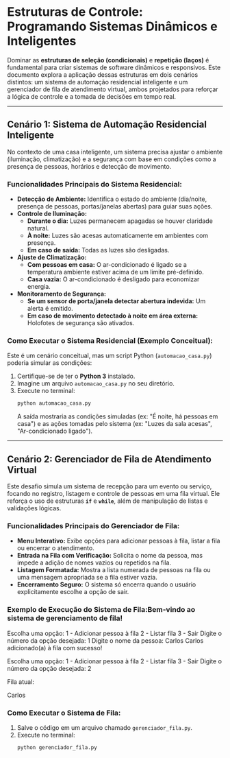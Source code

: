 # Estruturas de Controle: Programando Sistemas Dinâmicos e Inteligentes

Dominar as **estruturas de seleção (condicionais)** e **repetição (laços)** é fundamental para criar sistemas de software dinâmicos e responsivos. Este documento explora a aplicação dessas estruturas em dois cenários distintos: um sistema de automação residencial inteligente e um gerenciador de fila de atendimento virtual, ambos projetados para reforçar a lógica de controle e a tomada de decisões em tempo real.

---

## Cenário 1: Sistema de Automação Residencial Inteligente

No contexto de uma casa inteligente, um sistema precisa ajustar o ambiente (iluminação, climatização) e a segurança com base em condições como a presença de pessoas, horários e detecção de movimento.

### Funcionalidades Principais do Sistema Residencial:

* **Detecção de Ambiente:** Identifica o estado do ambiente (dia/noite, presença de pessoas, portas/janelas abertas) para guiar suas ações.
* **Controle de Iluminação:**
    * **Durante o dia:** Luzes permanecem apagadas se houver claridade natural.
    * **À noite:** Luzes são acesas automaticamente em ambientes com presença.
    * **Em caso de saída:** Todas as luzes são desligadas.
* **Ajuste de Climatização:**
    * **Com pessoas em casa:** O ar-condicionado é ligado se a temperatura ambiente estiver acima de um limite pré-definido.
    * **Casa vazia:** O ar-condicionado é desligado para economizar energia.
* **Monitoramento de Segurança:**
    * **Se um sensor de porta/janela detectar abertura indevida:** Um alerta é emitido.
    * **Em caso de movimento detectado à noite em área externa:** Holofotes de segurança são ativados.

### Como Executar o Sistema Residencial (Exemplo Conceitual):

Este é um cenário conceitual, mas um script Python (`automacao_casa.py`) poderia simular as condições:

1.  Certifique-se de ter o **Python 3** instalado.
2.  Imagine um arquivo `automacao_casa.py` no seu diretório.
3.  Execute no terminal:
    ```bash
    python automacao_casa.py
    ```
    A saída mostraria as condições simuladas (ex: "É noite, há pessoas em casa") e as ações tomadas pelo sistema (ex: "Luzes da sala acesas", "Ar-condicionado ligado").

---

## Cenário 2: Gerenciador de Fila de Atendimento Virtual

Este desafio simula um sistema de recepção para um evento ou serviço, focando no registro, listagem e controle de pessoas em uma fila virtual. Ele reforça o uso de estruturas **`if`** e **`while`**, além de manipulação de listas e validações lógicas.

### Funcionalidades Principais do Gerenciador de Fila:

* **Menu Interativo:** Exibe opções para adicionar pessoas à fila, listar a fila ou encerrar o atendimento.
* **Entrada na Fila com Verificação:** Solicita o nome da pessoa, mas impede a adição de nomes vazios ou repetidos na fila.
* **Listagem Formatada:** Mostra a lista numerada de pessoas na fila ou uma mensagem apropriada se a fila estiver vazia.
* **Encerramento Seguro:** O sistema só encerra quando o usuário explicitamente escolhe a opção de sair.

### Exemplo de Execução do Sistema de Fila:Bem-vindo ao sistema de gerenciamento de fila!

Escolha uma opção:
1 - Adicionar pessoa à fila
2 - Listar fila
3 - Sair
Digite o número da opção desejada: 1
Digite o nome da pessoa: Carlos
Carlos adicionado(a) à fila com sucesso!

Escolha uma opção:
1 - Adicionar pessoa à fila
2 - Listar fila
3 - Sair
Digite o número da opção desejada: 2

Fila atual:

Carlos
### Como Executar o Sistema de Fila:

1.  Salve o código em um arquivo chamado `gerenciador_fila.py`.
2.  Execute no terminal:
    ```bash
    python gerenciador_fila.py
    ```
